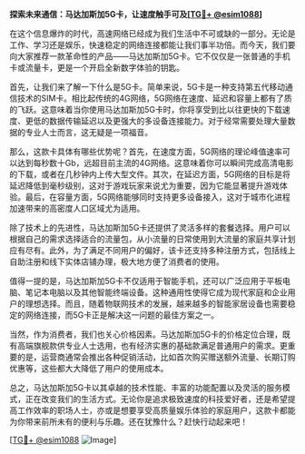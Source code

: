 **探索未来通信：马达加斯加5G卡，让速度触手可及[[TG💪+ @esim1088](https://t.me/s/esim1088)]**

在这个信息爆炸的时代，高速网络已经成为我们生活中不可或缺的一部分。无论是工作、学习还是娱乐，快速稳定的网络连接都能让我们事半功倍。而今天，我们要向大家推荐一款革命性的产品——马达加斯加5G卡。它不仅仅是一张普通的手机卡或流量卡，更是一个开启全新数字体验的钥匙。

首先，让我们来了解一下什么是5G卡。简单来说，5G卡是一种支持第五代移动通信技术的SIM卡。相比起传统的4G网络，5G网络在速度、延迟和容量上都有了质的飞跃。这意味着当你使用马达加斯加5G卡时，你将享受到比以往更快的下载速度、更低的数据传输延迟以及更强大的多设备连接能力。对于经常需要处理大量数据的专业人士而言，这无疑是一项福音。

那么，这款卡具体有哪些优势呢？首先，在速度方面，5G网络的理论峰值速率可以达到每秒数十Gb，远超目前主流的4G网络。这意味着你可以瞬间完成高清电影的下载，或者在几秒钟内上传大型文件。其次，在延迟方面，5G网络的目标是将延迟降低到毫秒级别，这对于游戏玩家来说尤为重要，因为它能显著提升游戏体验。最后，在容量方面，5G网络能够同时支持更多设备接入，这对于城市化进程加速带来的高密度人口区域尤为适用。

除了技术上的先进性，马达加斯加5G卡还提供了灵活多样的套餐选择。用户可以根据自己的需求选择适合的流量包，从小流量的日常使用到大流量的家庭共享计划应有尽有。此外，为了满足不同用户的偏好，该卡还支持多种注册方式，包括线上自助注册和线下实体店铺办理，极大地方便了消费者的使用。

值得一提的是，马达加斯加5G卡不仅适用于智能手机，还可以广泛应用于平板电脑、笔记本电脑以及其他智能终端设备。这种通用性使得它成为现代家庭和企业用户的理想选择。而且，随着物联网技术的发展，越来越多的智能家居设备也需要稳定的网络连接，而5G卡正是解决这一问题的最佳方案之一。

当然，作为消费者，我们也关心价格因素。马达加斯加5G卡的价格定位合理，既有高端旗舰款供专业人士选用，也有经济实惠的基础款满足普通用户的需求。更重要的是，运营商通常会推出各种促销活动，比如首次购买赠送额外流量、长期订购优惠等，这些都大大降低了用户的使用成本。

总之，马达加斯加5G卡以其卓越的技术性能、丰富的功能配置以及灵活的服务模式，正在改变我们的生活方式。无论你是追求极致速度的科技爱好者，还是希望提高工作效率的职场人士，亦或是想要享受高质量娱乐体验的家庭用户，这款卡都能为你带来前所未有的便利与乐趣。还在犹豫什么？赶快行动起来吧！

[[TG💪+ @esim1088](https://t.me/s/esim1088) ![Image](https://i.postimg.cc/4NQfJmqS/Snipaste-2025-05-13-00-14-12.png)]
